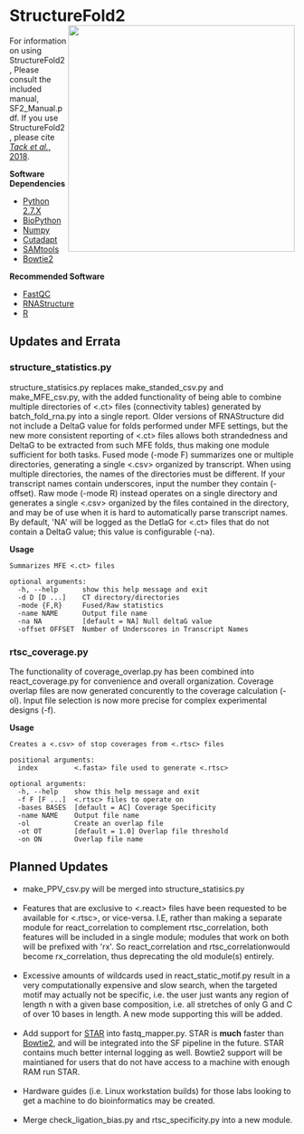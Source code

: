 # StructureFold2 <img src='assets/sf2_logo.png' align='right' width='400px' />

For information on using StructureFold2, Please consult the included manual, SF2_Manual.pdf.
If you use StructureFold2, please cite [_Tack et al._, 2018](https://www.sciencedirect.com/science/article/pii/S1046202317303535).


**Software Dependencies**
+ [Python 2.7.X](https://www.python.org/)
+ [BioPython](https://biopython.org/)
+ [Numpy](https://numpy.org/)
+ [Cutadapt](https://cutadapt.readthedocs.io/en/stable/)
+ [SAMtools](http://samtools.sourceforge.net/)
+ [Bowtie2](http://bowtie-bio.sourceforge.net/bowtie2/index.shtml)

**Recommended Software**
+ [FastQC](https://www.bioinformatics.babraham.ac.uk/projects/fastqc/)
+ [RNAStructure](https://rna.urmc.rochester.edu/RNAstructure.html)
+ [R](https://www.r-project.org/)

## Updates and Errata

### structure_statistics.py
structure_statisics.py replaces make_standed_csv.py and make_MFE_csv.py, with the added
functionality of being able to combine multiple directories of <.ct> files (connectivity tables) generated by batch_fold_rna.py
into a single report. Older versions of RNAStructure did not include a DeltaG value for folds performed under MFE settings, 
but the new more consistent reporting of <.ct> files allows both strandedness and DeltaG to be extracted from such 
MFE folds, thus making one module sufficient for both tasks. Fused mode (-mode F) summarizes one or multiple 
directories, generating a single <.csv> organized by transcript. When using multiple 
directories, the names of the directories must be different. If your transcript names contain underscores, 
input the number they contain (-offset). Raw mode (-mode R) instead operates on a single directory and 
generates a single <.csv> organized by the files contained in the directory, and may be of use when 
it is hard to automatically parse transcript names. By default, 'NA' will be logged as the DetlaG for <.ct> files
that do not contain a DeltaG value; this value is configurable (-na).

**Usage**
```
Summarizes MFE <.ct> files

optional arguments:
  -h, --help      show this help message and exit
  -d D [D ...]    CT directory/directories
  -mode {F,R}     Fused/Raw statistics
  -name NAME      Output file name
  -na NA          [default = NA] Null deltaG value
  -offset OFFSET  Number of Underscores in Transcript Names
```


### rtsc_coverage.py
The functionality of coverage_overlap.py has been combined into react_coverage.py for convenience and
overall organization. Coverage overlap files are now generated concurently to the coverage calculation (-ol). 
Input file selection is now more precise for complex experimental designs (-f).

**Usage**
```
Creates a <.csv> of stop coverages from <.rtsc> files

positional arguments:
  index         <.fasta> file used to generate <.rtsc>

optional arguments:
  -h, --help    show this help message and exit
  -f F [F ...]  <.rtsc> files to operate on
  -bases BASES  [default = AC] Coverage Specificity
  -name NAME    Output file name
  -ol           Create an overlap file
  -ot OT        [default = 1.0] Overlap file threshold
  -on ON        Overlap file name
```

## Planned Updates
* make_PPV_csv.py will be merged into structure_statisics.py<br><br>
* Features that are exclusive to <.react> files have been requested to be available for <.rtsc>,
or vice-versa. I.E, rather than making a separate module for react_correlation to complement rtsc_correlation,
both features will be included in a single module; modules that work on both will be prefixed with 'rx'. 
So react_correlation and rtsc_correlationwould become rx_correlation, thus 
deprecating the old module(s) entirely.<br><br>
* Excessive amounts of wildcards used in react_static_motif.py result in a very
computationally expensive and slow search, when the targeted motif may actually not be
specific, i.e. the user just wants any region of length n with a given base composition,
i.e. all stretches of only G and C of over 10 bases in length. 
A new mode supporting this will be added.<br><br>
* Add support for [STAR](https://github.com/alexdobin/STAR) into fastq_mapper.py. STAR is **much** faster than 
[Bowtie2](http://bowtie-bio.sourceforge.net/bowtie2/index.shtml), and will be integrated
into the SF pipeline in the future. STAR contains much better internal logging as well. 
Bowtie2 support will be maintianed for users that do not have access to a machine
with enough RAM run STAR.<br><br>
* Hardware guides (i.e. Linux workstation builds) for those labs
looking to get a machine to do bioinformatics may be created.<br><br>
* Merge check_ligation_bias.py and rtsc_specificity.py into a new module.

